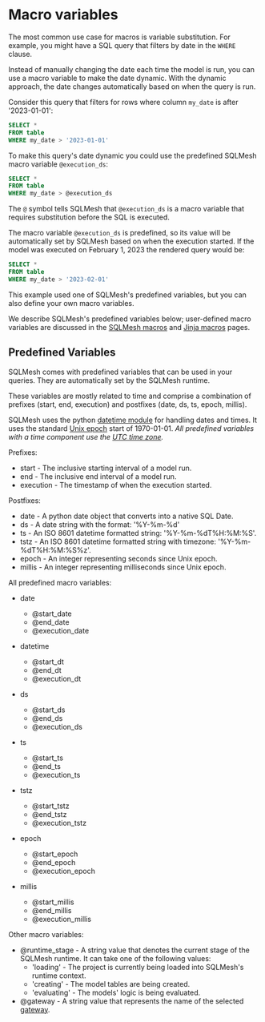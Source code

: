 # Macro variables

The most common use case for macros is variable substitution. For example, you might have a SQL query that filters by date in the `WHERE` clause.

Instead of manually changing the date each time the model is run, you can use a macro variable to make the date dynamic. With the dynamic approach, the date changes automatically based on when the query is run.

Consider this query that filters for rows where column `my_date` is after '2023-01-01':

```sql linenums="1"
SELECT *
FROM table
WHERE my_date > '2023-01-01'
```

To make this query's date dynamic you could use the predefined SQLMesh macro variable `@execution_ds`:

```sql linenums="1"
SELECT *
FROM table
WHERE my_date > @execution_ds
```

The `@` symbol tells SQLMesh that `@execution_ds` is a macro variable that requires substitution before the SQL is executed.

The macro variable `@execution_ds` is predefined, so its value will be automatically set by SQLMesh based on when the execution started. If the model was executed on February 1, 2023 the rendered query would be:

```sql linenums="1"
SELECT *
FROM table
WHERE my_date > '2023-02-01'
```

This example used one of SQLMesh's predefined variables, but you can also define your own macro variables.

We describe SQLMesh's predefined variables below; user-defined macro variables are discussed in the [SQLMesh macros](./sqlmesh_macros.md#user-defined-variables) and [Jinja macros](./jinja_macros.md#user-defined-variables) pages.

## Predefined Variables
SQLMesh comes with predefined variables that can be used in your queries. They are automatically set by the SQLMesh runtime.

These variables are mostly related to time and comprise a combination of prefixes (start, end, execution) and postfixes (date, ds, ts, epoch, millis).

SQLMesh uses the python [datetime module](https://docs.python.org/3/library/datetime.html) for handling dates and times. It uses the standard [Unix epoch](https://en.wikipedia.org/wiki/Unix_time) start of 1970-01-01. *All predefined variables with a time component use the [UTC time zone](https://en.wikipedia.org/wiki/Coordinated_Universal_Time).*

Prefixes:

* start - The inclusive starting interval of a model run.
* end - The inclusive end interval of a model run.
* execution - The timestamp of when the execution started.

Postfixes:

* date - A python date object that converts into a native SQL Date.
* ds - A date string with the format: '%Y-%m-%d'
* ts - An ISO 8601 datetime formatted string: '%Y-%m-%dT%H:%M:%S'.
* tstz - An ISO 8601 datetime formatted string with timezone: '%Y-%m-%dT%H:%M:%S%z'.
* epoch - An integer representing seconds since Unix epoch.
* millis - An integer representing milliseconds since Unix epoch.

All predefined macro variables:

* date
    * @start_date
    * @end_date
    * @execution_date

* datetime
    * @start_dt
    * @end_dt
    * @execution_dt

* ds
    * @start_ds
    * @end_ds
    * @execution_ds

* ts
    * @start_ts
    * @end_ts
    * @execution_ts

* tstz
    * @start_tstz
    * @end_tstz
    * @execution_tstz

* epoch
    * @start_epoch
    * @end_epoch
    * @execution_epoch

* millis
    * @start_millis
    * @end_millis
    * @execution_millis

Other macro variables:

* @runtime_stage - A string value that denotes the current stage of the SQLMesh runtime. It can take one of the following values:
    * 'loading' - The project is currently being loaded into SQLMesh's runtime context.
    * 'creating' - The model tables are being created.
    * 'evaluating' - The models' logic is being evaluated.
* @gateway - A string value that represents the name of the selected [gateway](../../guides/connections.md).
